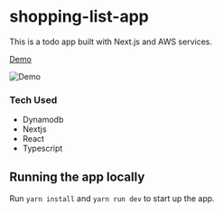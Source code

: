 # shopping-list-app

This is a todo app built with Next.js and AWS services.

[Demo](https://d3oml3roltodjp.cloudfront.net)

![Demo](https://res.cloudinary.com/rosborne/image/upload/v1585198020/Todo/todo-background.png)

### Tech Used

-   Dynamodb
-   Nextjs
-   React
-   Typescript

## Running the app locally

Run `yarn install` and `yarn run dev` to start up the app.

